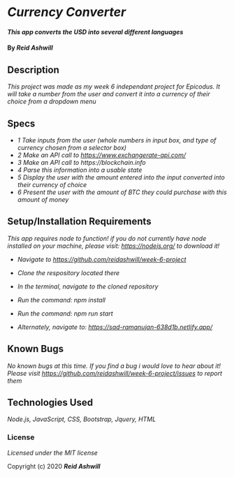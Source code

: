# _Currency Converter_

#### _This app converts the USD into several different languages_

#### By _**Reid Ashwill**_

## Description

_This project was made as my week 6 independant project for Epicodus.  It will take a number from the user and convert it into a currency of their choice from a dropdown menu_

## Specs

* _1  Take inputs from the user (whole numbers in input box, and type of currency chosen from a selector box)_
* _2  Make an API call to https://www.exchangerate-api.com/_
* _3  Make an API call to https://blockchain.info_
* _4  Parse this information into a usable state_
* _5  Display the user with the amount entered into the input converted into their currency of choice_
* _6  Present the user with the amount of BTC they could purchase with this amount of money_

## Setup/Installation Requirements
_This app requires node to function!  if you do not currently have node installed on your machine, please visit: https://nodejs.org/ to download it!_

* _Navigate to https://github.com/reidashwill/week-6-project_
* _Clone the respository located there_
* _In the terminal, navigate to the cloned repository_
* _Run the command: npm install_
* _Run the command: npm run start_

* _Alternately, navigate to: https://sad-ramanujan-638d1b.netlify.app/_

## Known Bugs

_No known bugs at this time._
_If you find a bug i would love to hear about it!_
_Please visit https://github.com/reidashwill/week-6-project/issues to report them_

## Technologies Used

_Node.js, JavaScript, CSS, Bootstrap, Jquery, HTML_

### License

*Licensed under the MIT license*

Copyright (c) 2020 **_Reid Ashwill_**